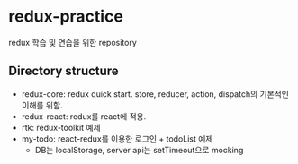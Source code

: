 # redux-practice
redux 학습 및 연습을 위한 repository
## Directory structure
- redux-core: redux quick start. store, reducer, action, dispatch의 기본적인 이해를 위함.
- redux-react: redux를 react에 적용.
- rtk: redux-toolkit 예제
- my-todo: react-redux를 이용한 로그인 + todoList 예제
  - DB는 localStorage, server api는 setTimeout으로 mocking
